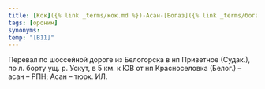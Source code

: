 ```yaml
---
title: [Кок]({% link _terms/кок.md %})-Асан-[Богаз]({% link _terms/богаз.md %})
tags: [ороним]
synonyms:
temp: "[В11]"
---
```


Перевал по шоссейной дороге из Белогорска в нп Приветное (Судак.), по л. борту
ущ. р. Ускут, в 5 км. к ЮВ от нп Красноселовка (Белог.) – асан – РПН; Асан –
тюрк. ИЛ.
